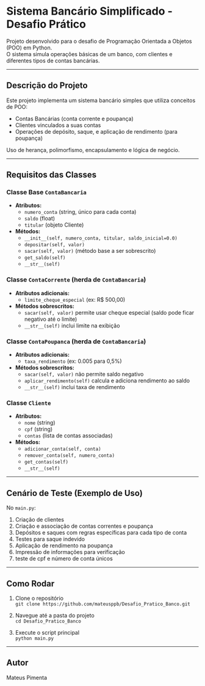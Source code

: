 # Sistema Bancário Simplificado - Desafio Prático

Projeto desenvolvido para o desafio de Programação Orientada a Objetos (POO) em Python.  
O sistema simula operações básicas de um banco, com clientes e diferentes tipos de contas bancárias.

---

## Descrição do Projeto

Este projeto implementa um sistema bancário simples que utiliza conceitos de POO:

- Contas Bancárias (conta corrente e poupança)
- Clientes vinculados a suas contas
- Operações de depósito, saque, e aplicação de rendimento (para poupança)

Uso de herança, polimorfismo, encapsulamento e lógica de negócio.

---

## Requisitos das Classes

### Classe Base `ContaBancaria`

- **Atributos:**
  - `numero_conta` (string, único para cada conta)
  - `saldo` (float)
  - `titular` (objeto Cliente)
- **Métodos:**
  - `__init__(self, numero_conta, titular, saldo_inicial=0.0)`
  - `depositar(self, valor)`
  - `sacar(self, valor)` (método base a ser sobrescrito)
  - `get_saldo(self)`
  - `__str__(self)`

### Classe `ContaCorrente` (herda de `ContaBancaria`)

- **Atributos adicionais:**
  - `limite_cheque_especial` (ex: R$ 500,00)
- **Métodos sobrescritos:**
  - `sacar(self, valor)` permite usar cheque especial (saldo pode ficar negativo até o limite)
  - `__str__(self)` inclui limite na exibição

### Classe `ContaPoupanca` (herda de `ContaBancaria`)

- **Atributos adicionais:**
  - `taxa_rendimento` (ex: 0.005 para 0,5%)
- **Métodos sobrescritos:**
  - `sacar(self, valor)` não permite saldo negativo
  - `aplicar_rendimento(self)` calcula e adiciona rendimento ao saldo
  - `__str__(self)` inclui taxa de rendimento

### Classe `Cliente`

- **Atributos:**
  - `nome` (string)
  - `cpf` (string)
  - `contas` (lista de contas associadas)
- **Métodos:**
  - `adicionar_conta(self, conta)`
  - `remover_conta(self, numero_conta)`
  - `get_contas(self)`
  - `__str__(self)`

---

## Cenário de Teste (Exemplo de Uso)

No `main.py`:

1. Criação de clientes
2. Criação e associação de contas correntes e poupança
3. Depósitos e saques com regras específicas para cada tipo de conta
4. Testes para saque indevido
5. Aplicação de rendimento na poupança
6. Impressão de informações para verificação
7. teste de cpf e número de conta únicos

---

## Como Rodar

1. Clone o repositório  
   `git clone https://github.com/mateusppb/Desafio_Pratico_Banco.git`

2. Navegue até a pasta do projeto  
   `cd Desafio_Pratico_Banco`

3. Execute o script principal  
   `python main.py`

---

## Autor

Mateus Pimenta
